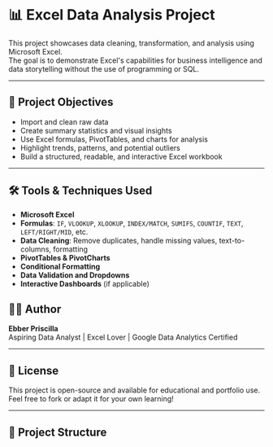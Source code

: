 # 📊 Excel Data Analysis Project

This project showcases data cleaning, transformation, and analysis using Microsoft Excel.  
The goal is to demonstrate Excel's capabilities for business intelligence and data storytelling without the use of programming or SQL.

---

## 📌 Project Objectives

- Import and clean raw data
- Create summary statistics and visual insights
- Use Excel formulas, PivotTables, and charts for analysis
- Highlight trends, patterns, and potential outliers
- Build a structured, readable, and interactive Excel workbook

---

## 🛠 Tools & Techniques Used

- **Microsoft Excel**
- **Formulas**: `IF`, `VLOOKUP`, `XLOOKUP`, `INDEX/MATCH`, `SUMIFS`, `COUNTIF`, `TEXT`, `LEFT/RIGHT/MID`, etc.
- **Data Cleaning**: Remove duplicates, handle missing values, text-to-columns, formatting
- **PivotTables & PivotCharts**
- **Conditional Formatting**
- **Data Validation and Dropdowns**
- **Interactive Dashboards** (if applicable)

## 🙋‍♀️ Author

**Ebber Priscilla**  
Aspiring Data Analyst | Excel Lover | Google Data Analytics Certified

---

## 📎 License

This project is open-source and available for educational and portfolio use.
Feel free to fork or adapt it for your own learning!

---

## 📁 Project Structure
